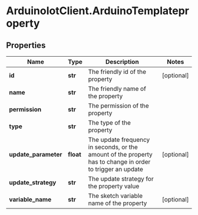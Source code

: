 # ArduinoIotClient.ArduinoTemplateproperty

## Properties

Name | Type | Description | Notes
------------ | ------------- | ------------- | -------------
**id** | **str** | The friendly id of the property | [optional] 
**name** | **str** | The friendly name of the property | 
**permission** | **str** | The permission of the property | 
**type** | **str** | The type of the property | 
**update_parameter** | **float** | The update frequency in seconds, or the amount of the property has to change in order to trigger an update | [optional] 
**update_strategy** | **str** | The update strategy for the property value | 
**variable_name** | **str** | The sketch variable name of the property | [optional] 


